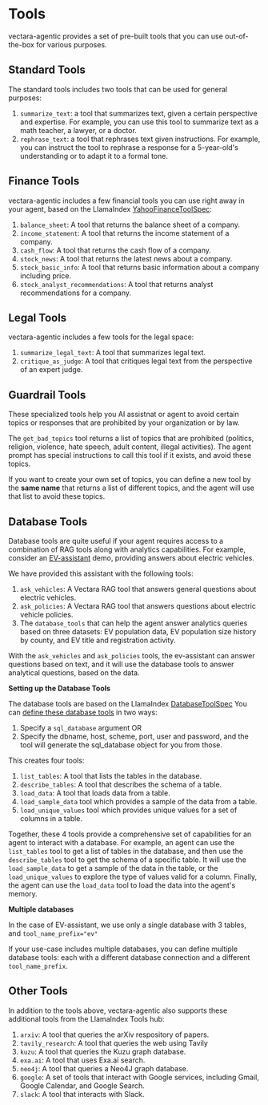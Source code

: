 # Tools

vectara-agentic provides a set of pre-built tools that you can use
out-of-the-box for various purposes.

## Standard Tools

The standard tools includes two tools that can be used for general
purposes:

1.  `summarize_text`: a tool that summarizes text, given a certain
    perspective and expertise. For example, you can use this tool to
    summarize text as a math teacher, a lawyer, or a doctor.
2.  `rephrase_text`: a tool that rephrases text given instructions. For
    example, you can instruct the tool to rephrase a response for a
    5-year-old\'s understanding or to adapt it to a formal tone.

## Finance Tools

vectara-agentic includes a few financial tools you can use right away in
your agent, based on the LlamaIndex
[YahooFinanceToolSpec](https://llamahub.ai/l/tools/llama-index-tools-yahoo-finance):

1.  `balance_sheet`: A tool that returns the balance sheet of a company.
2.  `income_statement`: A tool that returns the income statement of a
    company.
3.  `cash_flow`: A tool that returns the cash flow of a company.
4.  `stock_news`: A tool that returns the latest news about a company.
5.  `stock_basic_info`: A tool that returns basic information about a
    company including price.
6.  `stock_analyst_recommendations`: A tool that returns analyst
    recommendations for a company.

## Legal Tools

vectara-agentic includes a few tools for the legal space:

1.  `summarize_legal_text`: A tool that summarizes legal text.
2.  `critique_as_judge`: A tool that critiques legal text from the
    perspective of an expert judge.

## Guardrail Tools

These specialized tools help you AI assistnat or agent to avoid certain
topics or responses that are prohibited by your organization or by law.

The `get_bad_topics` tool returns a list of topics that are prohibited
(politics, religion, violence, hate speech, adult content, illegal
activities). The agent prompt has special instructions to call this tool
if it exists, and avoid these topics.

If you want to create your own set of topics, you can define a new tool
by the **same name** that returns a list of different topics, and the
agent will use that list to avoid these topics.

## Database Tools

Database tools are quite useful if your agent requires access to a
combination of RAG tools along with analytics capabilities. For example,
consider an
[EV-assistant](https://huggingface.co/spaces/vectara/ev-assistant) demo,
providing answers about electric vehicles.

We have provided this assistant with the following tools:

1.  `ask_vehicles`: A Vectara RAG tool that answers general questions
    about electric vehicles.
2.  `ask_policies`: A Vectara RAG tool that answers questions about
    electric vehicle policies.
3.  The `database_tools` that can help the agent answer analytics
    queries based on three datasets: EV population data, EV population
    size history by county, and EV title and registration activity.

With the `ask_vehicles` and `ask_policies` tools, the ev-assistant can
answer questions based on text, and it will use the database tools to
answer analytical questions, based on the data.

**Setting up the Database Tools**

The database tools are based on the LlamaIndex
[DatabaseToolSpec](https://llamahub.ai/l/tools/llama-index-tools-database)
You can [define these database
tools](https://vectara.github.io/vectara-agentic-docs/vectara_agentic.html#vectara_agentic.tools.ToolsFactory.database_tools)
in two ways:

1.  Specify a `sql_database` argument OR
2.  Specify the dbname, host, scheme, port, user and password, and the
    tool will generate the sql_database object for you from those.

This creates four tools:

1.  `list_tables`: A tool that lists the tables in the database.
2.  `describe_tables`: A tool that describes the schema of a table.
3.  `load_data`: A tool that loads data from a table.
4.  `load_sample_data` tool which provides a sample of the data from a
    table.
5.  `load_unique_values` tool which provides unique values for a set of
    columns in a table.

Together, these 4 tools provide a comprehensive set of capabilities for
an agent to interact with a database. For example, an agent can use the
`list_tables` tool to get a list of tables in the database, and then use
the `describe_tables` tool to get the schema of a specific table. It
will use the `load_sample_data` to get a sample of the data in the
table, or the `load_unique_values` to explore the type of values valid
for a column. Finally, the agent can use the `load_data` tool to load
the data into the agent\'s memory.

**Multiple databases**

In the case of EV-assistant, we use only a single database with 3
tables, and `tool_name_prefix="ev"`

If your use-case includes multiple databases, you can define multiple
database tools: each with a different database connection and a
different `tool_name_prefix`.

## Other Tools

In addition to the tools above, vectara-agentic also supports these
additional tools from the LlamaIndex Tools hub:

1.  `arxiv`: A tool that queries the arXiv respository of papers.
2.  `tavily_research`: A tool that queries the web using Tavily
3.  `kuzu`: A tool that queries the Kuzu graph database.
4.  `exa.ai`: A tool that uses Exa.ai search.
5.  `neo4j`: A tool that queries a Neo4J graph database.
6.  `google`: A set of tools that interact with Google services,
    including Gmail, Google Calendar, and Google Search.
7.  `slack`: A tool that interacts with Slack.

